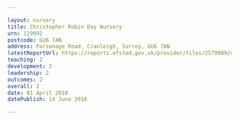 ```yaml
---

layout: nursery
title: Christopher Robin Day Nursery
urn: 119992
postcode: GU6 7AN
address: Parsonage Road, Cranleigh, Surrey, GU6 7AN
latestReportUrl: https://reports.ofsted.gov.uk/provider/files/2579989/urn/119992.pdf
teaching: 2
development: 2
leadership: 2
outcomes: 2
overall: 2
date: 01 April 2018 
datePublish: 14 June 2016

---
```

